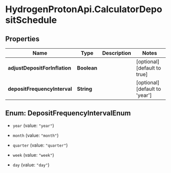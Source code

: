 # HydrogenProtonApi.CalculatorDepositSchedule

## Properties
Name | Type | Description | Notes
------------ | ------------- | ------------- | -------------
**adjustDepositForInflation** | **Boolean** |  | [optional] [default to true]
**depositFrequencyInterval** | **String** |  | [optional] [default to 'year']


<a name="DepositFrequencyIntervalEnum"></a>
## Enum: DepositFrequencyIntervalEnum


* `year` (value: `"year"`)

* `month` (value: `"month"`)

* `quarter` (value: `"quarter"`)

* `week` (value: `"week"`)

* `day` (value: `"day"`)




